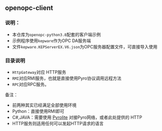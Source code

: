 ## openopc-client

### 说明：
- 本仓库为`openopc-python3.8`配套的客户端示例
- 示例程序使用`kepware`作为OPC DA服务端
- 文件`kepware.KEPServerEX.V6.json`为OPC服务器配置文件，可直接导入使用

### 目录说明
- `HttpGateway`对应 HTTP服务
- `RMI`对应RMI服务，也就是直接使用Pyro协议调用远程方法
- `RPC`对应RPC服务。 

备注：
  - 前两种其实已经满足全部使用环境
  - Python：直接使用RMI即可
  - C#,JAVA：需要使用 [Pyrolite](https://github.com/irmen/Pyrolite/tree/pyro4-legacy) 对接Pyro网络，或者此处提供的 HTTP
  - HTTP服务则适用任何可以发起HTTP请求的语言
